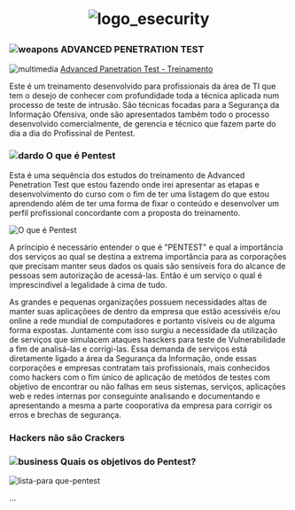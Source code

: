 <h1 align="center">  

![logo_esecurity](https://user-images.githubusercontent.com/5865711/82332240-87881d00-99bb-11ea-9e33-a2fba2ef1609.png)

### ![weapons](https://user-images.githubusercontent.com/5865711/82334771-cd92b000-99be-11ea-9658-d4ef311ef84d.png) ADVANCED PENETRATION TEST 

![multimedia](https://user-images.githubusercontent.com/5865711/82336251-b6ed5880-99c0-11ea-9328-75496639dd77.png) [Advanced Panetration Test - Treinamento](https://esecurity.com.br/)
  
Este é um treinamento desenvolvido para profissionais da área de TI que tem o desejo de conhecer com profundidade toda a técnica aplicada num processo de teste de intrusão.
São técnicas focadas para a Segurança da Informação Ofensiva, onde são apresentados também todo o processo desenvolvido comercialmente, de gerencia e técnico que fazem parte do dia a dia do Profissinal de Pentest.  

### ![dardo](https://user-images.githubusercontent.com/5865711/82335238-7214f200-99bf-11ea-9bb6-017dfd669654.png)  O que é Pentest 
Esta é uma sequência dos estudos do treinamento de Advanced Penetration Test que estou fazendo onde irei apresentar as etapas e desenvolvimento do curso com o fim de ter uma listagem do que estou aprendendo além de ter uma forma de fixar o conteúdo e desenvolver um perfil profissional concordante com a proposta do treinamento.   

![O que é Pentest](https://user-images.githubusercontent.com/5865711/79673484-8b543400-81b0-11ea-8fa0-e6c30e548bc3.png)

A príncipio é necessário entender o que é "PENTEST" e qual a importância dos serviços ao qual se destina a extrema importância para as corporações que precisam manter seus dados os quais são sensíveis fora do alcance de pessoas sem autorização de acessá-las. Então é um serviço o qual é imprescindível a legalidade à cima de tudo.  

As grandes e pequenas organizações possuem necessidades altas de manter suas aplicaçõees de dentro da empresa que estão acessivéis e/ou online a rede mundial de computadores e portanto visíveis ou de alguma forma expostas. Juntamente com isso surgiu a necessidade da utilização de serviços que simulacem ataques hasckers para teste de Vulnerabilidade a fim de analisá-las e corrigi-las. Essa demanda de serviços está diretamente ligado a área da Segurança da Informação, onde essas corporações e empresas contratam tais profissionais, mais conhecidos como hackers com o fim único de aplicação de metódos de testes com objetivo de encontrar ou não falhas em seus sistemas, serviços, aplicações web e redes internas por conseguinte analisando e documentando e apresentando a mesma a parte cooporativa da empresa para corrigir os erros e brechas de segurança. 


### Hackers não são Crackers

### ![business](https://user-images.githubusercontent.com/5865711/82335483-c8823080-99bf-11ea-9175-599f0bce1285.png) Quais os objetivos do Pentest? 

![lista-para que-pentest](https://user-images.githubusercontent.com/5865711/79673295-e9801780-81ae-11ea-917b-8c8a20029b0b.png)

...
